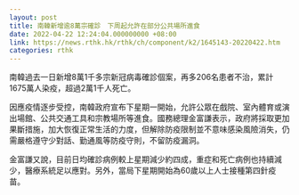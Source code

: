 ```yaml
---
layout: post
title: 南韓新增逾8萬宗確診　下周起允許在部分公共場所進食
date: 2022-04-22 12:24:04.000000000 +08:00
link: https://news.rthk.hk/rthk/ch/component/k2/1645143-20220422.htm
categories: rthk
---
```


南韓過去一日新增8萬1千多宗新冠病毒確診個案，再多206名患者不治，累計1675萬人染疫，超過2萬1千人死亡。

因應疫情逐步受控，南韓政府宣布下星期一開始，允許公眾在戲院、室內體育或演出場館、公共交通工具和宗教場所等進食。國務總理金富謙表示，政府將採取更加果斷措施，加大恢復正常生活的力度，但解除防疫限制並不意味感染風險消失，仍需嚴格遵守少對話、勤通風等防疫守則，不留防疫漏洞。

金富謙又說，目前日均確診病例較上星期減少約四成，重症和死亡病例也持續減少，醫療系統足以應對。另外，當局下星期開始為60歲以上人士接種第四針疫苗。
